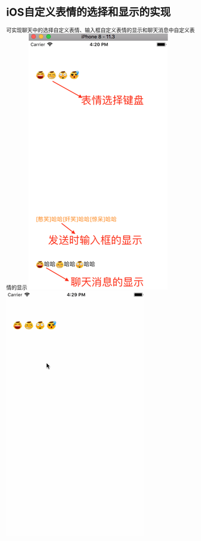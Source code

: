 # iOS自定义表情的选择和显示的实现
可实现聊天中的选择自定义表情、输入框自定义表情的显示和聊天消息中自定义表情的显示
![](https://github.com/zhanqin/emoji/blob/master/emoj_demo/preview_01.png)     
![](https://github.com/zhanqin/emoji/blob/master/emoj_demo/emoji.gif)


